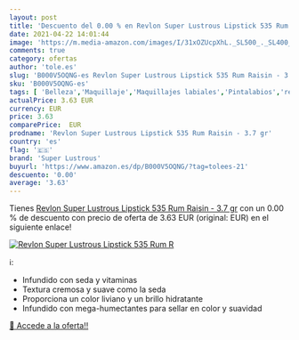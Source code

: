 ```yaml
---
layout: post
title: 'Descuento del 0.00 % en Revlon Super Lustrous Lipstick 535 Rum R'
date: 2021-04-22 14:01:44
image: 'https://m.media-amazon.com/images/I/31xOZUcpXhL._SL500_._SL400_.jpg'
comments: true
category: ofertas
author: 'tole.es'
slug: 'B000V5OQNG-es Revlon Super Lustrous Lipstick 535 Rum Raisin - 3.7 gr'
sku: 'B000V5OQNG-es'
tags: [ 'Belleza','Maquillaje','Maquillajes labiales','Pintalabios','revlon','super lustrous', ]
actualPrice: 3.63 EUR
currency: EUR
price: 3.63
comparePrice:  EUR
prodname: 'Revlon Super Lustrous Lipstick 535 Rum Raisin - 3.7 gr'
country: 'es'
flag: '🇪🇸'
brand: 'Super Lustrous'
buyurl: 'https://www.amazon.es/dp/B000V5OQNG/?tag=tolees-21'
descuento: '0.00'
average: '3.63'
---
```


Tienes [Revlon Super Lustrous Lipstick 535 Rum Raisin - 3.7 gr](https://www.amazon.es/dp/B000V5OQNG/?tag=tolees-21) con un 0.00 % de descuento con precio de oferta de 3.63 EUR (original:  EUR) en el siguiente enlace!

[![Revlon Super Lustrous Lipstick 535 Rum R](https://m.media-amazon.com/images/I/31xOZUcpXhL._SL500_._SL400_.jpg)](https://www.amazon.es/dp/B000V5OQNG/?tag=tolees-21)

ℹ️:

- Infundido con seda y vitaminas
- Textura cremosa y suave como la seda
- Proporciona un color liviano y un brillo hidratante
- Infundido con mega-humectantes para sellar en color y suavidad

[🛒 Accede a la oferta!!](https://www.amazon.es/dp/B000V5OQNG/?tag=tolees-21)

